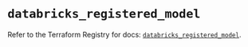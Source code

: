 # `databricks_registered_model`

Refer to the Terraform Registry for docs: [`databricks_registered_model`](https://registry.terraform.io/providers/databricks/databricks/1.80.0/docs/resources/registered_model).
